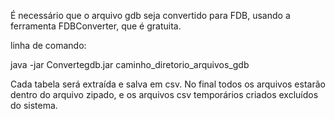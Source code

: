 É necessário que o arquivo gdb seja convertido para FDB,
usando a ferramenta FDBConverter, que é gratuita.

linha de comando:

java -jar Convertegdb.jar caminho_diretorio_arquivos_gdb

Cada tabela será extraída e salva em csv. No final todos
os arquivos estarão dentro do arquivo zipado, e os arquivos
csv temporários criados excluídos do sistema.
